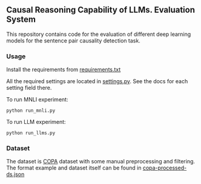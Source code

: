 ## Causal Reasoning Capability of LLMs. Evaluation System

This repository contains code for the evaluation of different  deep learning models for the sentence pair causality detection task.

### Usage
Install the requirements from [requirements.txt](requirements.txt)

All the required settings are located in [settings.py](settings.py). See the docs for each setting field there.

To run MNLI experiment: 
```commandline
python run_mnli.py
```

To run LLM experiment: 
```commandline
python run_llms.py
```

### Dataset
The dataset is [COPA](https://huggingface.co/datasets/pkavumba/balanced-copa/viewer/pkavumba--balanced-copa/train?row=0) dataset with some manual preprocessing and filtering. 
The format example and dataset itself can be found in [copa-processed-ds.json](copa-processed-ds.json)